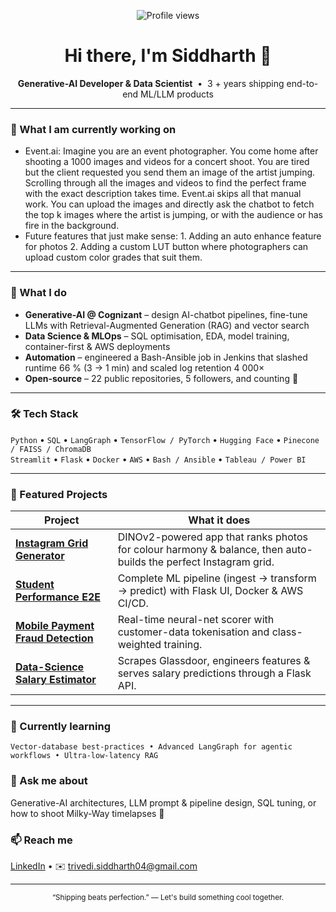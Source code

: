 <!-- Badges -->
<p align="center">
  <img alt="Profile views" src="https://komarev.com/ghpvc/?username=codertrivedi&color=blueviolet">
</p>

<h1 align="center">Hi there, I'm Siddharth 👋</h1>

<p align="center">
  <b>Generative-AI Developer & Data Scientist</b> &nbsp;•&nbsp; 3 + years shipping end-to-end ML/LLM products
</p>

---
### 🔭 What I am currently working on
- Event.ai: Imagine you are an event photographer. You come home after shooting a 1000 images and videos for a concert shoot. You are tired but the client requested you send them an image of the artist jumping. Scrolling through all the images and videos to find the perfect frame with the exact description takes time. Event.ai skips all that manual work. You can upload the images and directly ask the chatbot to fetch the top k images where the artist is jumping, or with the audience or has fire in the background.
- Future features that just make sense: 1. Adding an auto enhance feature for photos 2. Adding a custom LUT button where photographers can upload custom color grades that suit them.
---

### 🚀 What I do
- **Generative-AI @ Cognizant** – design AI-chatbot pipelines, fine-tune LLMs with Retrieval-Augmented Generation (RAG) and vector search  
- **Data Science & MLOps** – SQL optimisation, EDA, model training, container-first & AWS deployments  
- **Automation** – engineered a Bash-Ansible job in Jenkins that slashed runtime 66 % (3 → 1 min) and scaled log retention 4 000×  
- **Open-source** – 22 public repositories, 5 followers, and counting 🚀 

---

### 🛠️ Tech Stack
`Python` • `SQL` • `LangGraph` • `TensorFlow / PyTorch` • `Hugging Face` • `Pinecone / FAISS / ChromaDB`  
`Streamlit` • `Flask` • `Docker` • `AWS` • `Bash / Ansible` • `Tableau / Power BI`

---

### 🌟 Featured Projects
| Project | What it does |
| ------- | ------------ |
| **[Instagram Grid Generator](https://github.com/codertrivedi/instagram-grid-generator)** | DINOv2-powered app that ranks photos for colour harmony & balance, then auto-builds the perfect Instagram grid. |
| **[Student Performance E2E](https://github.com/codertrivedi/stu_marks_pred)** | Complete ML pipeline (ingest → transform → predict) with Flask UI, Docker & AWS CI/CD. |
| **[Mobile Payment Fraud Detection](https://github.com/codertrivedi/mobile-fraud-detection)** | Real-time neural-net scorer with customer-data tokenisation and class-weighted training. |
| **[Data-Science Salary Estimator](https://github.com/codertrivedi/ds_salary_prediction)** | Scrapes Glassdoor, engineers features & serves salary predictions through a Flask API. |

---

### 🎯 Currently learning
`Vector-database best-practices • Advanced LangGraph for agentic workflows • Ultra-low-latency RAG`

### 💬 Ask me about
Generative-AI architectures, LLM prompt & pipeline design, SQL tuning, or how to shoot Milky-Way timelapses 📸

### 📫 Reach me
[LinkedIn](https://www.linkedin.com/in/siddharth-trivedi-dev/) • ✉️ trivedi.siddharth04@gmail.com

---

<p align="center"><sub>“Shipping beats perfection.” — Let's build something cool together.</sub></p>
